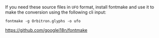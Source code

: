 If you need these source files in `UFO` format, install fontmake and use it to make the conversion using the following cli input:

```
fontmake -g Orbitron.glyphs -o ufo
```

https://github.com/googlei18n/fontmake

